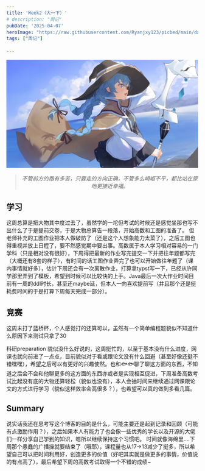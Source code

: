 ```yaml
---
title: 'Week2（大一下）'
# description: "周记"
pubDate: '2025-04-07'    
heroImage: "https://raw.githubusercontent.com/Ryanjxy123/picbed/main/databizhihui_com_20231111175006169969620684613.jpg"
tags: ["周记"]

---
```


![](https://raw.githubusercontent.com/Ryanjxy123/picbed/main/databizhihui_com_20231111175006169969620684613.jpg)

<blockquote style="text-align: center;">
    <p ><em>不管前方的路有多苦，只要走的方向正确，不管多么崎岖不平，都比站在原地更接近幸福。</em></p>
</blockquote>

## 学习
这周总算是把大物其中度过去了，虽然学的一坨但考试的时候还是感觉坐那也写不出什么了于是提前交卷，于是大物总算告一段落，开始高数和工图的准备了。
但老师补充的工图作业把本人做破防了（还是这个人想象能力太菜了），之后工图也得重视并放上日程了，要不然感觉期中要出事。高数属于本人学习相对容易的一门学科（只是相对没有很好），下周得把最新的作业写完提交一下并把往年题都写完（大概还有8套的样子），有时间的话工图作业弄完了也可以开始做往年题了（课内事情就好多），估计下周还会有一次离散作业，打算拿typst写一下，已经从许同学那里弄到了模板，希望到时候可以比较快的上手。Java最后一次大作业时间目前有一周的ddl时长，甚至还maybe延，但本人一向喜欢提前写（并且那个还是挺耗费时间的于是打算下周每天完成一部分）。

## 竞赛
这周末打了蓝桥杯，个人感觉打的还算可以，虽然有一个简单编程题貌似不知道什么原因下来测试只拿了30

科研preparation
貌似没什么好说的，这周挺忙的，以至于基本没有什么进度，网课也就向前进了一点点，目前貌似对于看或跟论文没有什么回避（甚至好像还挺不错嘿嘿），希望之后可以有更好的兴趣使然。也和🐟🐟聊了聊这方面的东西，不知道之后会不会和他聊更多的这方面的东西亦或者是实现相互促进，下周准备高数考试比起没有底的大物还算轻松（貌似也没有），本人会抽时间来继续通过网课跟论文的方式进行学习（貌似这样效率会高很多？），也希望可以真的做到多看几篇。

## Summary
说实话我还在思考写这个博客的目的是什么，可能主要还是起到记录和回顾（可能有点激励作用？），之后如果本人有能力了也会像一些优秀的学长以及开源的大佬们一样分享自己学到的知识，嗯所以继续保持这个习惯吧。
时间就像海绵里....下周那个愚蠢的广播操就要结束了（哦耶），课程量也从17->13减少了挺多，所以希望自己可以把时间利用好，创造更多的价值（好吧其实就是做更多的事情，价值说的有点高了），最后希望下周的高数考试取得一个不错的成绩~


